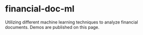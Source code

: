 # financial-doc-ml
Utilizing different machine learning techniques to analyze financial documents. Demos are published on this page.
